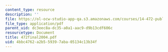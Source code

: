 ```yaml
---
content_type: resource
description: ''
file: https://ol-ocw-studio-app-qa.s3.amazonaws.com/courses/14-472-public-economics-ii-spring-2004/4bbc4762a2b559397aba05134c13b34f_472final2004.pdf
file_type: application/pdf
parent_uid: dc3eec8a-dc35-a0a1-aac9-d9b13cdf606c
resourcetype: Document
title: 472final2004.pdf
uid: 4bbc4762-a2b5-5939-7aba-05134c13b34f
---
```

